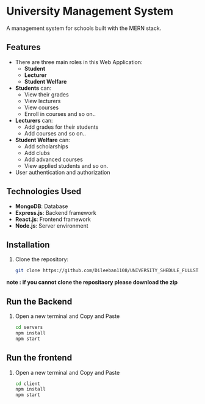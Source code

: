 # University Management System

A management system for schools built with the MERN stack.

## Features
- There are three main roles in this Web Application:
  - **Student**
  - **Lecturer**
  - **Student Welfare**
- **Students** can:
  - View their grades
  - View lecturers
  - View courses
  - Enroll in courses and so on..
- **Lecturers** can:
  - Add grades for their students
  - Add courses and so on..
- **Student Welfare** can:
  - Add scholarships
  - Add clubs
  - Add advanced courses
  - View applied students and so on.
- User authentication and authorization

## Technologies Used
- **MongoDB**: Database
- **Express.js**: Backend framework
- **React.js**: Frontend framework
- **Node.js**: Server environment

## Installation

1. Clone the repository:
   ```sh
   git clone https://github.com/Dileeban1108/UNIVERSITY_SHEDULE_FULLSTACK_WEBAPPLICATION_USING_MERN_STACK.git
**note : if you cannot clone the repositaory please download the zip**
## Run the Backend
1. Open a new terminal and Copy and Paste
   ```sh
   cd servers
   npm install   
   npm start
   
## Run the frontend
1. Open a new terminal and Copy and Paste
   ```sh
   cd client
   npm install   
   npm start

